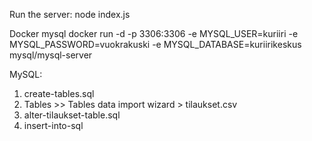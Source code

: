 Run the server:
node index.js

Docker mysql
docker run -d -p 3306:3306 -e MYSQL_USER=kuriiri -e MYSQL_PASSWORD=vuokrakuski -e MYSQL_DATABASE=kuriirikeskus mysql/mysql-server

MySQL:
1. create-tables.sql
2. Tables >> Tables data import wizard > tilaukset.csv
3. alter-tilaukset-table.sql
4. insert-into-sql
